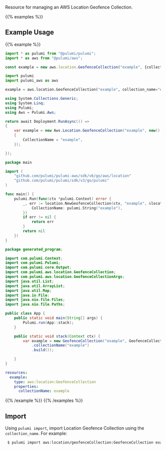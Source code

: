 Resource for managing an AWS Location Geofence Collection.

{{% examples %}}
## Example Usage
{{% example %}}

```typescript
import * as pulumi from "@pulumi/pulumi";
import * as aws from "@pulumi/aws";

const example = new aws.location.GeofenceCollection("example", {collectionName: "example"});
```
```python
import pulumi
import pulumi_aws as aws

example = aws.location.GeofenceCollection("example", collection_name="example")
```
```csharp
using System.Collections.Generic;
using System.Linq;
using Pulumi;
using Aws = Pulumi.Aws;

return await Deployment.RunAsync(() => 
{
    var example = new Aws.Location.GeofenceCollection("example", new()
    {
        CollectionName = "example",
    });

});
```
```go
package main

import (
	"github.com/pulumi/pulumi-aws/sdk/v6/go/aws/location"
	"github.com/pulumi/pulumi/sdk/v3/go/pulumi"
)

func main() {
	pulumi.Run(func(ctx *pulumi.Context) error {
		_, err := location.NewGeofenceCollection(ctx, "example", &location.GeofenceCollectionArgs{
			CollectionName: pulumi.String("example"),
		})
		if err != nil {
			return err
		}
		return nil
	})
}
```
```java
package generated_program;

import com.pulumi.Context;
import com.pulumi.Pulumi;
import com.pulumi.core.Output;
import com.pulumi.aws.location.GeofenceCollection;
import com.pulumi.aws.location.GeofenceCollectionArgs;
import java.util.List;
import java.util.ArrayList;
import java.util.Map;
import java.io.File;
import java.nio.file.Files;
import java.nio.file.Paths;

public class App {
    public static void main(String[] args) {
        Pulumi.run(App::stack);
    }

    public static void stack(Context ctx) {
        var example = new GeofenceCollection("example", GeofenceCollectionArgs.builder()        
            .collectionName("example")
            .build());

    }
}
```
```yaml
resources:
  example:
    type: aws:location:GeofenceCollection
    properties:
      collectionName: example
```
{{% /example %}}
{{% /examples %}}

## Import

Using `pulumi import`, import Location Geofence Collection using the `collection_name`. For example:

```sh
 $ pulumi import aws:location/geofenceCollection:GeofenceCollection example example
```
 